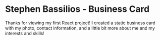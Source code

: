 # Stephen Bassilios - Business Card
Thanks for viewing my first React project! I created a static business card with my photo, contact information, and a little bit more about me and my interests and skills!